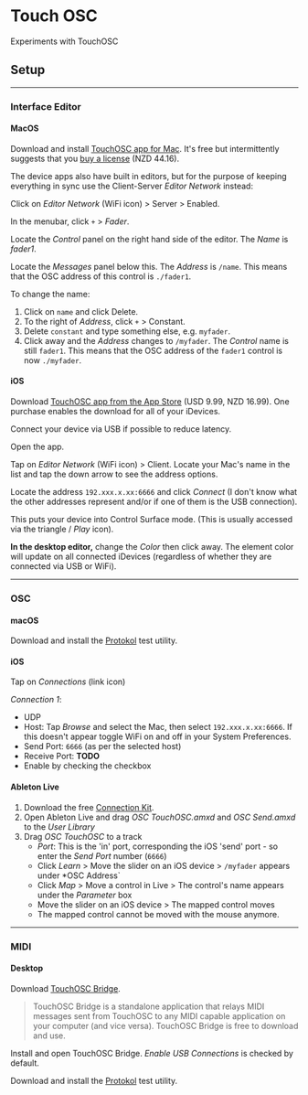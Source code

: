 # Touch OSC
Experiments with TouchOSC

## Setup

---

### Interface Editor

#### MacOS

Download and install [TouchOSC app for Mac](https://hexler.net/touchosc). It's free but intermittently suggests that you [buy a license](https://hexler.net/touchosc#buy) (NZD 44.16).

The device apps also have built in editors, but for the purpose of keeping everything in sync use the Client-Server *Editor Network* instead:

Click on *Editor Network* (WiFi icon) > Server > Enabled.

In the menubar, click `+` > *Fader*.

Locate the *Control* panel on the right hand side of the editor. The *Name* is *fader1*.

Locate the *Messages* panel below this. The *Address* is `/name`. This means that the OSC address of this control is `./fader1`.

To change the name:

1. Click on `name` and click Delete.
2. To the right of *Address*, click `+` > Constant.
3. Delete `constant` and type something else, e.g. `myfader`.
4. Click away and the *Address* changes to `/myfader`. The *Control* name is still `fader1`. This means that the OSC address of the `fader1` control is now `./myfader`.

#### iOS

Download [TouchOSC app from the App Store](https://apps.apple.com/us/app/touchosc/id1569996730) (USD 9.99, NZD 16.99). One purchase enables the download for all of your iDevices.

Connect your device via USB if possible to reduce latency.

Open the app.

Tap on *Editor Network* (WiFi icon) > Client. Locate your Mac's name in the list and tap the down arrow to see the address options.

Locate the address `192.xxx.x.xx:6666` and click *Connect* (I don't know what the other addresses represent and/or if one of them is the USB connection).

This puts your device into Control Surface mode. (This is usually accessed via the triangle / *Play* icon).

**In the desktop editor,** change the *Color* then click away. The element color will update on all connected iDevices (regardless of whether they are connected via USB or WiFi).

---

### OSC

#### macOS

Download and install the [Protokol](https://hexler.net/protokol) test utility.

#### iOS

Tap on *Connections* (link icon)

*Connection 1*:
   * UDP
   * Host: Tap *Browse* and select the Mac, then select `192.xxx.x.xx:6666`. If this doesn't appear toggle WiFi on and off in your System Preferences.
   * Send Port: `6666` (as per the selected host)
   * Receive Port: **TODO**
   * Enable by checking the checkbox

#### Ableton Live

1. Download the free [Connection Kit](https://www.ableton.com/en/packs/connection-kit/).
2. Open Ableton Live and drag *OSC TouchOSC.amxd* and *OSC Send.amxd* to the *User Library*
3. Drag *OSC TouchOSC* to a track
   * *Port*: This is the 'in' port, corresponding the iOS 'send' port - so enter the *Send Port* number (`6666`)
   * Click *Learn* > Move the slider on an iOS device > `/myfader` appears under *OSC Address`
   * Click *Map* > Move a control in Live > The control's name appears under the *Parameter* box
   * Move the slider on an iOS device > The mapped control moves
   * The mapped control cannot be moved with the mouse anymore.

---

### MIDI

#### Desktop

Download [TouchOSC Bridge](https://hexler.net/touchosc).

> TouchOSC Bridge is a standalone application that relays MIDI messages sent from TouchOSC to any MIDI capable application on your computer (and vice versa). TouchOSC Bridge is free to download and use. 

Install and open TouchOSC Bridge. *Enable USB Connections* is checked by default.

Download and install the [Protokol](https://hexler.net/protokol) test utility.

